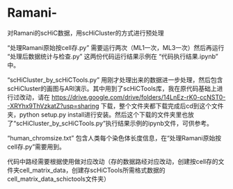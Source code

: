 # Ramani-
对Ramani的scHiC数据，用scHiCluster的方式进行预处理

“处理Ramani原始按cell存.py” 需要运行两次（ML1一次，ML3一次）然后再运行 “处理后数据统计与检查.py” 这两份代码运行结果示例在 “代码执行结果.ipynb” 中。

“scHiCluster_by_scHiCTools.py” 用刚才处理出来的数据进一步处理，然后包含scHiCluster的画图与ARI演示。其中用到了scHiCTools库，我在原代码基础上进行过改动，请在 https://drive.google.com/drive/folders/14LnEz-rK0-ccNST0--XRYhx9ThVzkatZ?usp=sharing
下载，整个文件夹都下载完成后cd到这个文件夹，python setup.py install进行安装。然后这个下载的文件夹里也放了“scHiCluster_by_scHiCTools.py”执行结果示例的ipynb文件，可供参考。

“human_chromsize.txt” 包含人类每个染色体长度信息，在“处理Ramani原始按cell存.py”需要用到。

代码中路经需要根据使用做对应改动（存的数据路经对应改动，创建按cell存的文件夹cell_matrix_data，创建存scHiCTools所需格式数据的cell_matrix_data_schictools文件夹）
